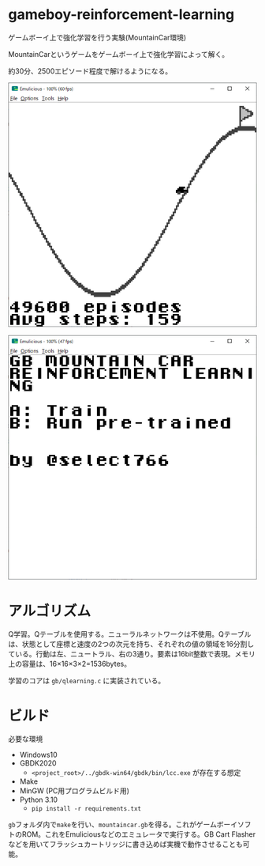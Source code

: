 # gameboy-reinforcement-learning
ゲームボーイ上で強化学習を行う実験(MountainCar環境)

MountainCarというゲームをゲームボーイ上で強化学習によって解く。

約30分、2500エピソード程度で解けるようになる。

![学習画面](img/training.png)

![モード選択画面](img/mode.png)

# アルゴリズム

Q学習。Qテーブルを使用する。ニューラルネットワークは不使用。Qテーブルは、状態として座標と速度の2つの次元を持ち、それぞれの値の領域を16分割している。行動は左、ニュートラル、右の3通り。要素は16bit整数で表現。メモリ上の容量は、16×16×3×2=1536bytes。

学習のコアは `gb/qlearning.c` に実装されている。

# ビルド

必要な環境

- Windows10
- GBDK2020
  - `<project_root>/../gbdk-win64/gbdk/bin/lcc.exe` が存在する想定
- Make
- MinGW (PC用プログラムビルド用)
- Python 3.10
  - `pip install -r requirements.txt`

`gb`フォルダ内で`make`を行い、`mountaincar.gb`を得る。これがゲームボーイソフトのROM。これをEmuliciousなどのエミュレータで実行する。GB Cart Flasherなどを用いてフラッシュカートリッジに書き込めば実機で動作させることも可能。
